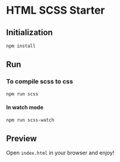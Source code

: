# HTML SCSS Starter

## Initialization

```bash
npm install
```

## Run

### To compile scss to css

```bash
npm run scss
```

#### In watch mode

```bash
npm run scss-watch
```

## Preview

Open `index.html` in your browser and enjoy!
